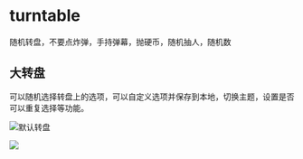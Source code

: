 # turntable
随机转盘，不要点炸弹，手持弹幕，抛硬币，随机抽人，随机数

## 大转盘
可以随机选择转盘上的选项，可以自定义选项并保存到本地，切换主题，设置是否可以重复选择等功能。

![默认转盘](https://pic.imgdb.cn/item/63b5b04dbe43e0d30eb60673.jpg)

![](https://pic.imgdb.cn/item/63b5b226be43e0d30eb9047d.jpg)
